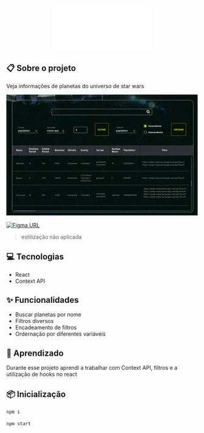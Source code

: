 <p align="center">
  <img src="./assets/star-wars-logo.svg" height="120px"/>
</p>

## 📋 Sobre o projeto
Veja informações de planetas do universo de star wars

<img src="./assets/filter-screen.png" alt="drawing" width="800"/>

[![Figma URL](https://img.shields.io/twitter/url?label=Figma%20Layout&logo=figma&logoColor=%234B0082&url=https%3A%2F%2Fwww.figma.com%2Ffile%2FCzwzjVrmxmAngJy1AgvLhU%2FHiLife-Prot-Alta-Fidelidade%3Fnode-id%3D0%253A1)](https://www.figma.com/file/Z7MzAgaMHyd4DYaLGQX830/%5BProjeto%5D%5BFrontend%5D-StarWars?node-id=0%3A1&t=tCRhp0H0ojFjqnxR-1)
> estilização não aplicada

## 💻 Tecnologias
- React
- Context API

## ✨ Funcionalidades 
- Buscar planetas por nome
- Filtros diversos
- Encadeamento de filtros
- Ordernação por diferentes variáveis

## 🧠 Aprendizado
Durante esse projeto aprendi a trabalhar com Context API, filtros e a utilização de hooks no react

## 📦 Inicialização
```bash
npm i
```
```bash 
npm start
```
